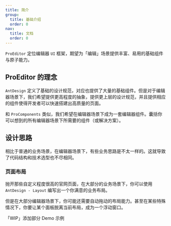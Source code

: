 ```yaml
---
title: 简介
group:
  title: 基础介绍
  order: 0
nav:
  title: 文档
  order: 0
---
```


`ProEditor` 定位编辑器 `UI` 框架，期望为「编辑」场景提供丰富、易用的基础组件与原子能力。

## ProEditor 的理念

`AntDesign` 定义了基础的设计规范，对应也提供了大量的基础组件。但是对于编辑器场景下，我们希望提供更高程度的抽象，提供更上层的设计规范，并且提供相应的组件使得开发者可以快速搭建出高质量的页面。

和 `ProComponents` 类似，我们希望在编辑器场景下成为一套编辑器组件。囊括你可以想到的所有编辑器场景下所需要的组件（或解决方案）。

## 设计思路

相比于普通的业务场景，在编辑器场景下，有些业务思路是不太一样的。这就导致了代码结构和技术选型也不尽相同。

### 页面布局

抛开那些自定义程度很高的官网页面，在大部分的业务场景下，你可以使用 `AntDesign - Layout` 编写出一个你满意的业务布局。

但是在大部分编辑器场景下，你可能还需要自动拖动的布局能力。甚至在某些特殊情况下，你要让某个面板脱离当前布局，成为一个浮动窗口。

「WIP」添加部分 Demo 示例
